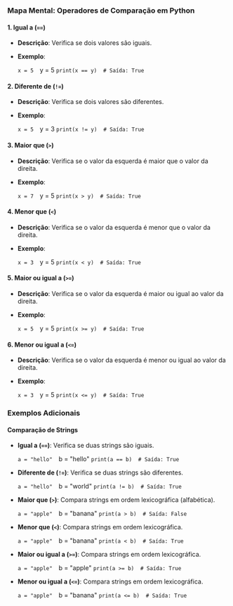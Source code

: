 ### Mapa Mental: Operadores de Comparação em Python

#### 1. **Igual a (`==`)**

- **Descrição**: Verifica se dois valores são iguais.
    
- **Exemplo**:
    
    `x = 5 
    `y = 5 
    `print(x == y)  # Saída: True`
    

#### 2. **Diferente de (`!=`)**

- **Descrição**: Verifica se dois valores são diferentes.
    
- **Exemplo**:
    
    `x = 5 
    `y = 3 
    `print(x != y)  # Saída: True`
    

#### 3. **Maior que (`>`)**

- **Descrição**: Verifica se o valor da esquerda é maior que o valor da direita.
    
- **Exemplo**:
    
    
    `x = 7 
    `y = 5 
    `print(x > y)  # Saída: True`
    

#### 4. **Menor que (`<`)**

- **Descrição**: Verifica se o valor da esquerda é menor que o valor da direita.
    
- **Exemplo**:
    
    
    `x = 3 
    `y = 5 
    `print(x < y)  # Saída: True`
    

#### 5. **Maior ou igual a (`>=`)**

- **Descrição**: Verifica se o valor da esquerda é maior ou igual ao valor da direita.
    
- **Exemplo**:
    
    `x = 5 
    `y = 5
    `print(x >= y)  # Saída: True`
    

#### 6. **Menor ou igual a (`<=`)**

- **Descrição**: Verifica se o valor da esquerda é menor ou igual ao valor da direita.
    
- **Exemplo**:
    
    
    `x = 3 
    `y = 5 
    `print(x <= y)  # Saída: True`
    

### Exemplos Adicionais

#### Comparação de Strings

- **Igual a (`==`)**: Verifica se duas strings são iguais.
    
 
    
    `a = "hello" 
    `b = "hello" 
    `print(a == b)  # Saída: True`
    
- **Diferente de (`!=`)**: Verifica se duas strings são diferentes.
    
    `a = "hello" 
    `b = "world" 
    `print(a != b)  # Saída: True`
    
- **Maior que (`>`)**: Compara strings em ordem lexicográfica (alfabética).
    
    `a = "apple" 
    `b = "banana" 
    `print(a > b)  # Saída: False`
    
- **Menor que (`<`)**: Compara strings em ordem lexicográfica.
    
    
    `a = "apple" 
    `b = "banana" 
    `print(a < b)  # Saída: True`
    
- **Maior ou igual a (`>=`)**: Compara strings em ordem lexicográfica.
    
    `a = "apple" 
    `b = "apple"
    `print(a >= b)  # Saída: True`
    
- **Menor ou igual a (`<=`)**: Compara strings em ordem lexicográfica.
    
    
    `a = "apple" 
    `b = "banana" 
    `print(a <= b)  # Saída: True`